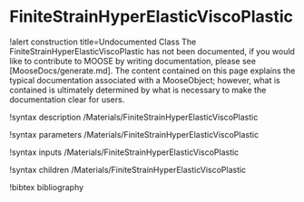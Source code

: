<!-- MOOSE Documentation Stub: Remove this when content is added. -->

# FiniteStrainHyperElasticViscoPlastic

!alert construction title=Undocumented Class
The FiniteStrainHyperElasticViscoPlastic has not been documented, if you would like to contribute to MOOSE by
writing documentation, please see [MooseDocs/generate.md]. The content contained on this page explains
the typical documentation associated with a MooseObject; however, what is contained is ultimately
determined by what is necessary to make the documentation clear for users.

!syntax description /Materials/FiniteStrainHyperElasticViscoPlastic

!syntax parameters /Materials/FiniteStrainHyperElasticViscoPlastic

!syntax inputs /Materials/FiniteStrainHyperElasticViscoPlastic

!syntax children /Materials/FiniteStrainHyperElasticViscoPlastic

!bibtex bibliography
